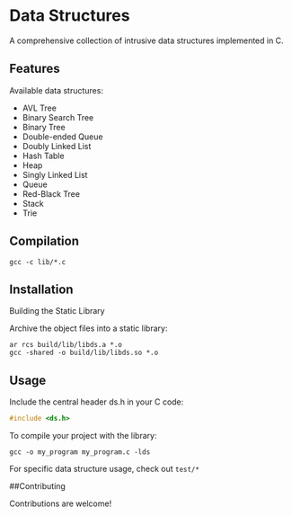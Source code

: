 # Data Structures

A comprehensive collection of intrusive data structures implemented in C.  

## Features

Available data structures:
- AVL Tree
- Binary Search Tree
- Binary Tree
- Double-ended Queue
- Doubly Linked List
- Hash Table
- Heap
- Singly Linked List
- Queue
- Red-Black Tree
- Stack
- Trie

## Compilation

```shell
gcc -c lib/*.c
```

## Installation
Building the Static Library

Archive the object files into a static library:

```shell
ar rcs build/lib/libds.a *.o
gcc -shared -o build/lib/libds.so *.o
```

## Usage
Include the central header ds.h in your C code:
```C
#include <ds.h>
```

To compile your project with the library:
```shell
gcc -o my_program my_program.c -lds
```

For specific data structure usage, check out `test/*`

##Contributing

Contributions are welcome!
